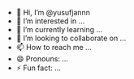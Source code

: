 - 👋 Hi, I’m @yusufjannn
- 👀 I’m interested in ...
- 🌱 I’m currently learning ...
- 💞️ I’m looking to collaborate on ...
- 📫 How to reach me ...
- 😄 Pronouns: ...
- ⚡ Fun fact: ...

<!---
yusufjannn/yusufjannn is a ✨ special ✨ repository because its `README.md` (this file) appears on your GitHub profile.
You can click the Preview link to take a look at your changes.
--->
